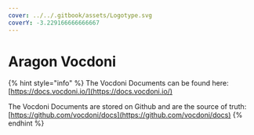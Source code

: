 ```yaml
---
cover: ../../.gitbook/assets/Logotype.svg
coverY: -3.229166666666667
---
```


# Aragon Vocdoni

{% hint style="info" %}
The Vocdoni Documents can be found here: [https://docs.vocdoni.io/](https://docs.vocdoni.io/)

The Vocdoni Documents are stored on Github and are the source of truth: [https://github.com/vocdoni/docs](https://github.com/vocdoni/docs)
{% endhint %}
